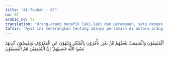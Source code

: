 ```yaml
---
title: "At-Taubah - 67"
no: 67
arabic_no: ٦٧
translation: "Orang-orang munafik laki-laki dan perempuan, satu dengan yang lain adalah (sama), mereka menyuruh (berbuat) yang mungkar dan mencegah (perbuatan) yang makruf dan mereka menggenggamkan tangannya (kikir). Mereka telah melupakan kepada Allah, maka Allah melupakan mereka (pula). Sesungguhnya orang-orang munafik itulah orang-orang yang fasik."
tafsir: "Ayat ini menerangkan tentang adanya persamaan di antara orang-orang munafik, baik pria maupun wanita, baik mengenai sifat-sifat mereka maupun mengenai akhlak dan perbuatan mereka. Masing-masing saling menganjurkan kepada yang lainnya untuk berbuat kemungkaran seperti yang diterangkan oleh Nabi:\n\nTanda orang munafik itu ada tiga: Apabila ia berbicara berdusta, apabila ia berjanji mungkir, dan apabila ia dipercayai berkhianat. (Riwayat al-Bukhari dan Muslim dari Abu Hurairah).\n\nOrang munafik itu masing-masing saling melarang antara sesamanya berbuat baik seperti melakukan jihad dan mengeluarkan harta untuk amal-amal sosial terutama perang sabil sebagaimana firman Allah:\n\nMereka yang berkata (kepada orang-orang Ansar), \"Janganlah kamu bersedekah kepada orang-orang (Muhajirin) yang ada di sisi Rasulullah sampai mereka bubar (meninggalkan Rasulullah).\" (al-Munafiqun/63: 7)\n\nSemua itu disebabkan mereka lupa kepada kebesaran Allah, lupa kepada petunjuk-petunjuk agama-Nya dan siksaan-Nya. Lebih tegasnya mereka lupa mendekatkan diri kepada Allah dengan menaati perintah-Nya dan menjauhi larangan-Nya sebagaimana tidak terlintas di hati sanubari mereka kewajiban berterima kasih atas nikmat-nikmat yang diberikan Tuhan sehingga mereka mengikuti kehendak nafsu mereka dan godaan setan. Sudah sewajarnya jika Allah melupakan mereka dengan menjauhkan mereka dari karunia taufik-Nya di dunia dan ganjaran pahala di akhirat. Sesungguhnya orang-orang munafik yang tetap dalam kemunafikannya itu merupakan manusia yang paling fasik di dunia ini bahkan mereka lebih rendah dari orang-orang kafir biasa, karena orang kafir menutupi hati mereka terhadap keesaan atau adanya Tuhan secara terang-terangan. Berlainan halnya dengan orang-orang munafik yang sengaja menutupi kesalahan baik mengenai akidah atau pun mengenai akhlak dan tindak-tanduk perbuatan yang jauh menyimpang dari fitrah manusia yang murni dengan berpura-pura menjadi mukmin."
---
```

اَلْمُنٰفِقُوْنَ وَالْمُنٰفِقٰتُ بَعْضُهُمْ مِّنْۢ بَعْضٍۘ يَأْمُرُوْنَ بِالْمُنْكَرِ وَيَنْهَوْنَ عَنِ الْمَعْرُوْفِ وَيَقْبِضُوْنَ اَيْدِيَهُمْۗ نَسُوا اللّٰهَ فَنَسِيَهُمْ ۗ اِنَّ الْمُنٰفِقِيْنَ هُمُ الْفٰسِقُوْنَ 